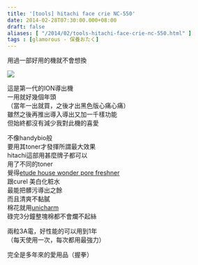 ```yaml
---
title: '[tools] hitachi face crie NC-550'
date: 2014-02-28T07:30:00.000+08:00
draft: false
aliases: [ "/2014/02/tools-hitachi-face-crie-nc-550.html" ]
tags : [glamorous - 保養おたく]
---
```


用過一部好用的機就不會想換  

[![](https://2.bp.blogspot.com/-CpWqLfNwrBs/XC3x2mIBnUI/AAAAAAAADyY/j-ANz_lU_lELVqRQSdlauiBtNOJJ6N_MgCLcBGAs/s640/29.jpg)](https://2.bp.blogspot.com/-CpWqLfNwrBs/XC3x2mIBnUI/AAAAAAAADyY/j-ANz_lU_lELVqRQSdlauiBtNOJJ6N_MgCLcBGAs/s1600/29.jpg)

這是第一代的ION導出機  
一用就好幾個年頭  
（當年一出就買，之後才出黑色版心痛心痛）  
雖然之後再推出導入導出又加一千樣功能  
但始終都沒有減少我對此機的喜愛  
  
不像handybio般  
要用其toner才發揮所謂最大效果  
hitachi這部用甚麼牌子都可以  
用了不同的toner  
覺得[etude house wonder pore freshner](http://www.hidie.net/2014/02/toner-etude-house-wonder-pore-freshner.html)  
跟curel 美白化粧水  
最能把髒污導出之餘  
而且清爽不黏膩  
棉花就用[unicharm](http://www.hidie.net/2014/02/tools-unicharm.html)  
碌完3分鐘整塊棉都不會爛不起絲  
  
兩粒3A電，好性能的可以用到1年  
（每天使用一次，每次都用最強力）  
  
完全是多年來的愛用品（握拳）